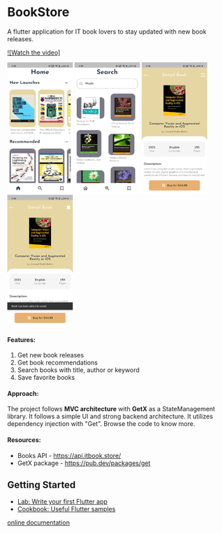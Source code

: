 # BookStore

A flutter application for IT book lovers to stay updated with new book releases.

[![Watch the video]](https://drive.google.com/file/d/1EQSOOdKvbISPVkjplKBDRtFKtti3U2TA/view?usp=sharinghttps://drive.google.com/file/d/1EQSOOdKvbISPVkjplKBDRtFKtti3U2TA/view?usp=sharing)

<img src="resources/screenshots/home.jpg" height="300px" width="150px" alt="Home Screen">

<img src="resources/screenshots/search.jpg" height="300px" width="150px" alt="Search Screen">

<img src="resources/screenshots/book-detail.jpg" height="300px" width="150px" alt="Book Detail Screen">

<img src="resources/screenshots/book-saved.jpg" height="300px" width="150px" alt="Book Saved Screen">


#### Features: 

1. Get new book releases
2. Get book recommendations
3. Search books with title, author or keyword
4. Save favorite books

#### Approach: 

The project follows **MVC architecture** with **GetX** as a StateManagement library. It follows a simple UI and strong backend architecture. It utilizes dependency injection with "Get". Browse the code to know more.

#### Resources: 

* Books API - https://api.itbook.store/
* GetX package - https://pub.dev/packages/get


## Getting Started

- [Lab: Write your first Flutter app](https://flutter.dev/docs/get-started/codelab)
- [Cookbook: Useful Flutter samples](https://flutter.dev/docs/cookbook)

[online documentation](https://flutter.dev/docs)